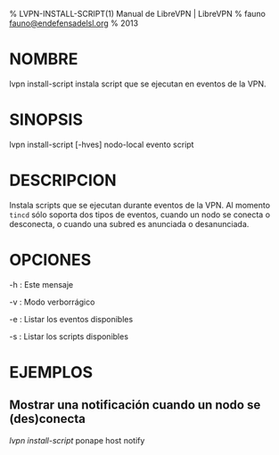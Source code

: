 % LVPN-INSTALL-SCRIPT(1) Manual de LibreVPN | LibreVPN
% fauno <fauno@endefensadelsl.org>
% 2013

# NOMBRE

lvpn install-script instala script que se ejecutan en eventos de la VPN.


# SINOPSIS

lvpn install-script [-hves] nodo-local evento script


# DESCRIPCION

Instala scripts que se ejecutan durante eventos de la VPN.  Al momento
`tincd` sólo soporta dos tipos de eventos, cuando un nodo se conecta o
desconecta, o cuando una subred es anunciada o desanunciada.


# OPCIONES

-h
:    Este mensaje

-v
:    Modo verborrágico

-e
:    Listar los eventos disponibles

-s
:    Listar los scripts disponibles


# EJEMPLOS

## Mostrar una notificación cuando un nodo se (des)conecta

_lvpn install-script_ ponape host notify

